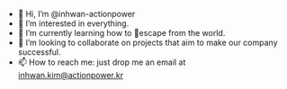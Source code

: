 - 👋 Hi, I’m @inhwan-actionpower
- 👀 I’m interested in everything.
- 🌱 I’m currently learning how to escape from the world.
- 💞️ I’m looking to collaborate on projects that aim to make our company successful. 
- 📫 How to reach me: just drop me an email at inhwan.kim@actionpower.kr

<!---
inhwan-actionpower/inhwan-actionpower is a ✨ special ✨ repository because its `README.md` (this file) appears on your GitHub profile.
You can click the Preview link to take a look at your changes.
--->
